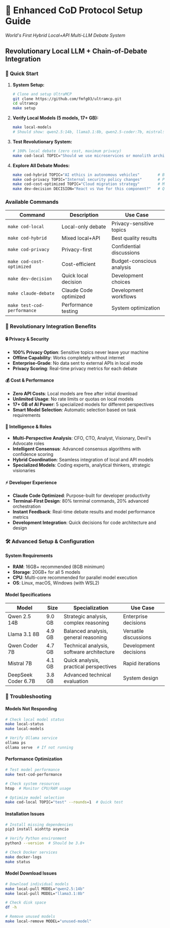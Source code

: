 # 🌟 Enhanced CoD Protocol Setup Guide

*World's First Hybrid Local+API Multi-LLM Debate System*

## Revolutionary Local LLM + Chain-of-Debate Integration

### 🚀 Quick Start

1. **System Setup:**
   ```bash
   # Clone and setup UltraMCP
   git clone https://github.com/fmfg03/ultramcp.git
   cd ultramcp
   make setup
   ```

2. **Verify Local Models (5 models, 17+ GB):**
   ```bash
   make local-models
   # Should show: qwen2.5:14b, llama3.1:8b, qwen2.5-coder:7b, mistral:7b, deepseek-coder:6.7b
   ```

3. **Test Revolutionary System:**
   ```bash
   # 100% local debate (zero cost, maximum privacy)
   make cod-local TOPIC="Should we use microservices or monolith architecture?"
   ```

4. **Explore All Debate Modes:**
   ```bash
   make cod-hybrid TOPIC="AI ethics in autonomous vehicles"        # Best of both worlds
   make cod-privacy TOPIC="Internal security policy changes"       # Privacy-first
   make cod-cost-optimized TOPIC="Cloud migration strategy"        # Minimize costs
   make dev-decision DECISION="React vs Vue for this component?"   # Quick dev choices
   ```

### Available Commands

| Command | Description | Use Case |
|---------|-------------|----------|
| `make cod-local` | Local-only debate | Privacy-sensitive topics |
| `make cod-hybrid` | Mixed local+API | Best quality results |
| `make cod-privacy` | Privacy-first | Confidential discussions |
| `make cod-cost-optimized` | Cost-efficient | Budget-conscious analysis |
| `make dev-decision` | Quick local decision | Development choices |
| `make claude-debate` | Claude Code optimized | Development workflows |
| `make test-cod-performance` | Performance testing | System optimization |

### 🎯 Revolutionary Integration Benefits

#### 🔒 Privacy & Security
- **100% Privacy Option**: Sensitive topics never leave your machine
- **Offline Capability**: Works completely without internet
- **Enterprise-Grade**: No data sent to external APIs in local mode
- **Privacy Scoring**: Real-time privacy metrics for each debate

#### 💰 Cost & Performance
- **Zero API Costs**: Local models are free after initial download
- **Unlimited Usage**: No rate limits or quotas on local models
- **17+ GB of AI Power**: 5 specialized models for different perspectives
- **Smart Model Selection**: Automatic selection based on task requirements

#### 🧠 Intelligence & Roles
- **Multi-Perspective Analysis**: CFO, CTO, Analyst, Visionary, Devil's Advocate roles
- **Intelligent Consensus**: Advanced consensus algorithms with confidence scoring
- **Hybrid Coordination**: Seamless integration of local and API models
- **Specialized Models**: Coding experts, analytical thinkers, strategic visionaries

#### ⚡ Developer Experience
- **Claude Code Optimized**: Purpose-built for developer productivity
- **Terminal-First Design**: 80% terminal commands, 20% advanced orchestration
- **Instant Feedback**: Real-time debate results and model performance metrics
- **Development Integration**: Quick decisions for code architecture and design

### 🛠️ Advanced Setup & Configuration

#### System Requirements
- **RAM**: 16GB+ recommended (8GB minimum)
- **Storage**: 20GB+ for all 5 models
- **CPU**: Multi-core recommended for parallel model execution
- **OS**: Linux, macOS, Windows (with WSL2)

#### Model Specifications
| Model | Size | Specialization | Use Case |
|-------|------|----------------|----------|
| Qwen 2.5 14B | 9.0 GB | Strategic analysis, complex reasoning | Enterprise decisions |
| Llama 3.1 8B | 4.9 GB | Balanced analysis, general reasoning | Versatile discussions |
| Qwen Coder 7B | 4.7 GB | Technical analysis, software architecture | Development decisions |
| Mistral 7B | 4.1 GB | Quick analysis, practical perspectives | Rapid iterations |
| DeepSeek Coder 6.7B | 3.8 GB | Advanced technical evaluation | System design |

### 🔧 Troubleshooting

#### Models Not Responding
```bash
# Check local model status
make local-status
make local-models

# Verify Ollama service
ollama ps
ollama serve  # If not running
```

#### Performance Optimization
```bash
# Test model performance
make test-cod-performance

# Check system resources
htop  # Monitor CPU/RAM usage

# Optimize model selection
make cod-local TOPIC="test" --rounds=1  # Quick test
```

#### Installation Issues
```bash
# Install missing dependencies
pip3 install aiohttp asyncio

# Verify Python environment
python3 --version  # Should be 3.8+

# Check Docker services
make docker-logs
make status
```

#### Model Download Issues
```bash
# Download individual models
make local-pull MODEL="qwen2.5:14b"
make local-pull MODEL="llama3.1:8b"

# Check disk space
df -h

# Remove unused models
make local-remove MODEL="unused-model"
```
